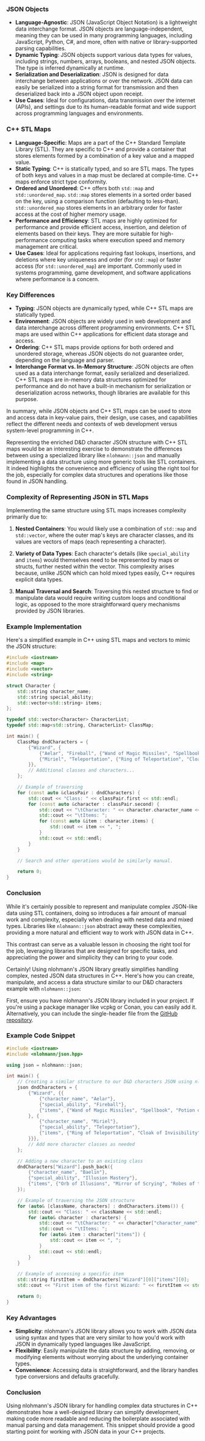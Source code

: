 ### JSON Objects

- **Language-Agnostic**: JSON (JavaScript Object Notation) is a lightweight data interchange format. JSON objects are language-independent, meaning they can be used in many programming languages, including JavaScript, Python, C#, and more, often with native or library-supported parsing capabilities.
- **Dynamic Typing**: JSON objects support various data types for values, including strings, numbers, arrays, booleans, and nested JSON objects. The type is inferred dynamically at runtime.
- **Serialization and Deserialization**: JSON is designed for data interchange between applications or over the network. JSON data can easily be serialized into a string format for transmission and then deserialized back into a JSON object upon receipt.
- **Use Cases**: Ideal for configurations, data transmission over the internet (APIs), and settings due to its human-readable format and wide support across programming languages and environments.

### C++ STL Maps

- **Language-Specific**: Maps are a part of the C++ Standard Template Library (STL). They are specific to C++ and provide a container that stores elements formed by a combination of a key value and a mapped value.
- **Static Typing**: C++ is statically typed, and so are STL maps. The types of both keys and values in a map must be declared at compile-time. C++ maps enforce strict type conformity.
- **Ordered and Unordered**: C++ offers both `std::map` and `std::unordered_map`. `std::map` stores elements in a sorted order based on the key, using a comparison function (defaulting to less-than). `std::unordered_map` stores elements in an arbitrary order for faster access at the cost of higher memory usage.
- **Performance and Efficiency**: STL maps are highly optimized for performance and provide efficient access, insertion, and deletion of elements based on their keys. They are more suitable for high-performance computing tasks where execution speed and memory management are critical.
- **Use Cases**: Ideal for applications requiring fast lookups, insertions, and deletions where key uniqueness and order (for `std::map`) or faster access (for `std::unordered_map`) are important. Commonly used in systems programming, game development, and software applications where performance is a concern.

### Key Differences

- **Typing**: JSON objects are dynamically typed, while C++ STL maps are statically typed.
- **Environment**: JSON objects are widely used in web development and data interchange across different programming environments. C++ STL maps are used within C++ applications for efficient data storage and access.
- **Ordering**: C++ STL maps provide options for both ordered and unordered storage, whereas JSON objects do not guarantee order, depending on the language and parser.
- **Interchange Format vs. In-Memory Structure**: JSON objects are often used as a data interchange format, easily serialized and deserialized. C++ STL maps are in-memory data structures optimized for performance and do not have a built-in mechanism for serialization or deserialization across networks, though libraries are available for this purpose.

In summary, while JSON objects and C++ STL maps can be used to store and access data in key-value pairs, their design, use cases, and capabilities reflect the different needs and contexts of web development versus system-level programming in C++.

Representing the enriched D&D character JSON structure with C++ STL maps would be an interesting exercise to demonstrate the differences between using a specialized library like `nlohmann::json` and manually implementing a data structure using more generic tools like STL containers. It indeed highlights the convenience and efficiency of using the right tool for the job, especially for complex data structures and operations like those found in JSON handling.

### Complexity of Representing JSON in STL Maps

Implementing the same structure using STL maps increases complexity primarily due to:

1. **Nested Containers**: You would likely use a combination of `std::map` and `std::vector`, where the outer map's keys are character classes, and its values are vectors of maps (each representing a character).

2. **Variety of Data Types**: Each character's details (like `special_ability` and `items`) would themselves need to be represented by maps or structs, further nested within the vector. This complexity arises because, unlike JSON which can hold mixed types easily, C++ requires explicit data types.

3. **Manual Traversal and Search**: Traversing this nested structure to find or manipulate data would require writing custom loops and conditional logic, as opposed to the more straightforward query mechanisms provided by JSON libraries.

### Example Implementation

Here's a simplified example in C++ using STL maps and vectors to mimic the JSON structure:

```cpp
#include <iostream>
#include <map>
#include <vector>
#include <string>

struct Character {
    std::string character_name;
    std::string special_ability;
    std::vector<std::string> items;
};

typedef std::vector<Character> CharacterList;
typedef std::map<std::string, CharacterList> ClassMap;

int main() {
    ClassMap dndCharacters = {
        {"Wizard", {
            {"Aelar", "Fireball", {"Wand of Magic Missiles", "Spellbook"}},
            {"Miriel", "Teleportation", {"Ring of Teleportation", "Cloak of Invisibility"}}
        }},
        // Additional classes and characters...
    };

    // Example of traversing
    for (const auto &classPair : dndCharacters) {
        std::cout << "Class: " << classPair.first << std::endl;
        for (const auto &character : classPair.second) {
            std::cout << "\tCharacter: " << character.character_name << ", Ability: " << character.special_ability << std::endl;
            std::cout << "\tItems: ";
            for (const auto &item : character.items) {
                std::cout << item << ", ";
            }
            std::cout << std::endl;
        }
    }

    // Search and other operations would be similarly manual.

    return 0;
}
```

### Conclusion

While it's certainly possible to represent and manipulate complex JSON-like data using STL containers, doing so introduces a fair amount of manual work and complexity, especially when dealing with nested data and mixed types. Libraries like `nlohmann::json` abstract away these complexities, providing a more natural and efficient way to work with JSON data in C++.

This contrast can serve as a valuable lesson in choosing the right tool for the job, leveraging libraries that are designed for specific tasks, and appreciating the power and simplicity they can bring to your code.

Certainly! Using nlohmann's JSON library greatly simplifies handling complex, nested JSON data structures in C++. Here's how you can create, manipulate, and access a data structure similar to our D&D characters example with `nlohmann::json`:

First, ensure you have nlohmann's JSON library included in your project. If you're using a package manager like vcpkg or Conan, you can easily add it. Alternatively, you can include the single-header file from the [GitHub repository](https://github.com/nlohmann/json).

### Example Code Snippet

```cpp
#include <iostream>
#include <nlohmann/json.hpp>

using json = nlohmann::json;

int main() {
    // Creating a similar structure to our D&D characters JSON using nlohmann::json
    json dndCharacters = {
        {"Wizard", {{
            {"character_name", "Aelar"},
            {"special_ability", "Fireball"},
            {"items", {"Wand of Magic Missiles", "Spellbook", "Potion of Healing"}}
        }, {
            {"character_name", "Miriel"},
            {"special_ability", "Teleportation"},
            {"items", {"Ring of Teleportation", "Cloak of Invisibility", "Amulet of Health"}}
        }}},
        // Add more character classes as needed
    };

    // Adding a new character to an existing class
    dndCharacters["Wizard"].push_back({
        {"character_name", "Baelin"},
        {"special_ability", "Illusion Mastery"},
        {"items", {"Orb of Illusions", "Mirror of Scrying", "Robes of the Archmagi"}}
    });

    // Example of traversing the JSON structure
    for (auto& [className, characters] : dndCharacters.items()) {
        std::cout << "Class: " << className << std::endl;
        for (auto& character : characters) {
            std::cout << "\tCharacter: " << character["character_name"] << ", Ability: " << character["special_ability"] << std::endl;
            std::cout << "\tItems: ";
            for (auto& item : character["items"]) {
                std::cout << item << ", ";
            }
            std::cout << std::endl;
        }
    }

    // Example of accessing a specific item
    std::string firstItem = dndCharacters["Wizard"][0]["items"][0];
    std::cout << "First item of the first Wizard: " << firstItem << std::endl;

    return 0;
}
```

### Key Advantages

- **Simplicity**: nlohmann's JSON library allows you to work with JSON data using syntax and types that are very similar to how you'd work with JSON in dynamically typed languages like JavaScript.
- **Flexibility**: Easily manipulate the data structure by adding, removing, or modifying elements without worrying about the underlying container types.
- **Convenience**: Accessing data is straightforward, and the library handles type conversions and defaults gracefully.

### Conclusion

Using nlohmann's JSON library for handling complex data structures in C++ demonstrates how a well-designed library can simplify development, making code more readable and reducing the boilerplate associated with manual parsing and data management. This snippet should provide a good starting point for working with JSON data in your C++ projects.